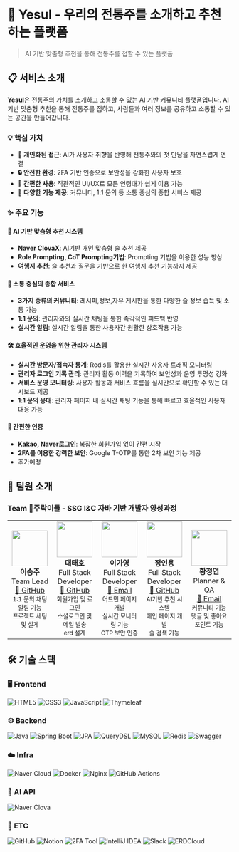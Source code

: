 # 🍶 Yesul - 우리의 전통주를 소개하고 추천하는 플랫폼

> AI 기반 맞춤형 추천을 통해 전통주를 접할 수 있는 플랫폼

## 📋 서비스 소개

**Yesul**은 전통주의 가치를 소개하고 소통할 수 있는 AI 기반 커뮤니티 플랫폼입니다. AI 기반 맞춤형 추천을 통해 전통주를 접하고, 사람들과 여러 정보를 공유하고 소통할 수 있는 공간을 만들어갑니다.

### 💡 핵심 가치

- **🎯 개인화된 접근**: AI가 사용자 취향을 반영해 전통주와의 첫 만남을 자연스럽게 연결
- **🔒 안전한 환경**: 2FA 기반 인증으로 보안성을 강화한 사용자 보호
- **📱 간편한 사용**: 직관적인 UI/UX로 모든 연령대가 쉽게 이용 가능
- **🧩 다양한 기능 제공**: 커뮤니티, 1:1 문의 등 소통 중심의 종합 서비스 제공

### ✨ 주요 기능

#### 🤖 AI 기반 맞춤형 추천 시스템

- **Naver ClovaX**: AI기반 개인 맞춤형 술 추천 제공
- **Role Prompting, CoT Prompting기법**: Prompting 기법을 이용한 성능 향상
- **여행지 추천**: 술 추천과 질문을 기반으로 한 여행지 추천 기능까지 제공

#### 💬 소통 중심의 종합 서비스
- **3가지 종류의 커뮤니티**: 레시피,정보,자유 게시판을 통한 다양한 술 정보 습득 및 소통 가능
- **1:1 문의**: 관리자와의 실시간 채팅을 통한 즉각적인 피드백 반영
- **실시간 알림**: 실시간 알림을 통한 사용자간 원활한 상호작용 가능

#### 🛠️  효율적인 운영을 위한 관리자 시스템
- **실시간 방문자/접속자 통계**: Redis를 활용한 실시간 사용자 트래픽 모니터링
- **관리자 로그인 기록 관리**: 관리자 활동 이력을 기록하여 보안성과 운영 투명성 강화
- **서비스 운영 모니터링**: 사용자 활동과 서비스 흐름을 실시간으로 확인할 수 있는 대시보드 제공
- **1:1 문의 응대**: 관리자 페이지 내 실시간 채팅 기능을 통해 빠르고 효율적인 사용자 대응 가능


#### 🔐 간편한 인증
- **Kakao, Naver로그인**: 복잡한 회원가입 없이 간편 시작
- **2FA를 이용한 강력한 보안**: Google T-OTP를 통한 2차 보안 기능 제공
- 추가예정

##  👥 팀원 소개

### Team 🦕주락이들 - SSG I&C 자바 기반 개발자 양성과정


<table>
  <tr>
    <td align="center" width="20%">
      <img src="./images/profile-dongkyu.jpg" width="80"><br/>
      <strong>이승주</strong><br/>
      Team Lead<br/>
      <a href="https://github.com/Leeseung-joo">📧 GitHub</a><br/>
      <sub>1:1 문의 채팅<br/>알림 기능<br/>프로젝트 세팅 및 설계</sub>
    </td>
    <td align="center" width="20%">
      <img src="./images/profile-seungju.jpeg" width="80"><br/>
      <strong>대태호</strong><br/>
      Full Stack Developer<br/>
      <a href="https://github.com/JohnTH0">📧 GitHub</a><br/>
      <sub>회원가입 및 로그인<br/>소셜로그인 및 메일 발송<br/>erd 설계</sub>
    </td>
    <td align="center" width="20%">
      <img src="./images/profile-nayoung.jpeg" width="80"><br/>
      <strong>이가영</strong><br/>
      Full Stack Developer<br/>
      <a href="https://github.com/YoungGaLee">📧 Email</a><br/>
      <sub>어드민 페이지 개발<br/>실시간 모니터링 기능<br/>OTP 보안 인증</sub>
    </td>
    <td align="center" width="20%">
      <img src="./images/profile-minjae.jpeg" width="80"><br/>
      <strong>정인용</strong><br/>
      Full Stack Developer<br/>
      <a href="https://github.com/iysh321">📧 GitHub</a><br/>
      <sub>AI기반 추천 시스템<br/>메인 페이지 개발<br/>술 검색 기능</sub>
    </td>
    <td align="center" width="20%">
      <img src="./images/profile-soomin.jpeg" width="80"><br/>
      <strong>황정연</strong><br/>
      Planner & QA<br/>
      <a href="https://github.com/ibe6">📧 Email</a><br/>
      <sub>커뮤니티 기능<br/>댓글 및 좋아요<br/>포인트 기능</sub>
    </td>
  </tr>
</table>









## 🛠️ 기술 스택

### 🖥️ Frontend  
![HTML5](https://img.shields.io/badge/HTML5-E34F26?style=flat&logo=html5&logoColor=white)
![CSS3](https://img.shields.io/badge/CSS3-1572B6?style=flat&logo=css3&logoColor=white)
![JavaScript](https://img.shields.io/badge/JavaScript-F7DF1E?style=flat&logo=javascript&logoColor=black)
![Thymeleaf](https://img.shields.io/badge/Thymeleaf-005F0F?style=flat&logo=thymeleaf&logoColor=white)


### ⚙️ Backend  
![Java](https://img.shields.io/badge/Java-007396?style=flat&logo=openjdk&logoColor=white)
![Spring Boot](https://img.shields.io/badge/Spring%20Boot-6DB33F?style=flat&logo=spring-boot&logoColor=white)
![JPA](https://img.shields.io/badge/JPA-59666C?style=flat&logo=hibernate&logoColor=white)
![QueryDSL](https://img.shields.io/badge/QueryDSL-00B4B3?style=flat&logo=apache&logoColor=white)
![MySQL](https://img.shields.io/badge/MySQL-4479A1?style=flat&logo=mysql&logoColor=white)
![Redis](https://img.shields.io/badge/Redis-DC382D?style=flat&logo=redis&logoColor=white)
![Swagger](https://img.shields.io/badge/Swagger-85EA2D?style=flat&logo=swagger&logoColor=black)


### ☁️ Infra  
![Naver Cloud](https://img.shields.io/badge/Naver%20Cloud-03C75A?style=flat&logo=naver&logoColor=white)
![Docker](https://img.shields.io/badge/Docker-2496ED?style=flat&logo=docker&logoColor=white)
![Nginx](https://img.shields.io/badge/Nginx-009639?style=flat&logo=nginx&logoColor=white)
![GitHub Actions](https://img.shields.io/badge/GitHub%20Actions-2088FF?style=flat&logo=github-actions&logoColor=white)


### 🧠 AI API  
![Naver Clova](https://img.shields.io/badge/Naver%20Clova-0AAE4F?style=flat&logo=naver&logoColor=white)


### 🧰 ETC  
![GitHub](https://img.shields.io/badge/GitHub-181717?style=flat&logo=github&logoColor=white)
![Notion](https://img.shields.io/badge/Notion-000000?style=flat&logo=notion&logoColor=white)
![2FA Tool](https://img.shields.io/badge/2FA%20Tool-3A3A3A?style=flat&logo=google&logoColor=white)
![IntelliJ IDEA](https://img.shields.io/badge/IntelliJ-000000?style=flat&logo=intellijidea&logoColor=white)
![Slack](https://img.shields.io/badge/Slack-4A154B?style=flat&logo=slack&logoColor=white)
![ERDCloud](https://img.shields.io/badge/ERDCloud-00C389?style=flat&logo=data&logoColor=white)
